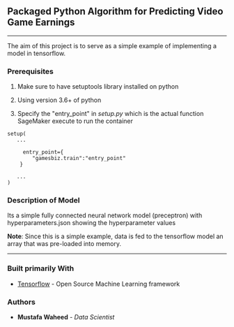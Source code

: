 ## Packaged Python Algorithm for Predicting Video Game Earnings

----

The aim of this project is to serve as a simple example of implementing a model in tensorflow.

### Prerequisites

1. Make sure to have setuptools library installed on python

2. Using version 3.6+ of python

3. Specify the "entry_point" in _setup.py_ which is the actual function SageMaker execute to run the container

````
setup(
   ...

     entry_point={
        "gamesbiz.train":"entry_point"
    }

   ...
)
````

### Description of Model

Its a simple fully connected neural network model (preceptron) with hyperparameters.json showing the hyperparameter values


**Note**:
Since this is a simple example, data is fed to the tensorflow model an array that was pre-loaded into memory.

----

### Built primarily With

* [Tensorflow](https://www.tensorflow.org/) - Open Source Machine Learning framework


### Authors

* **Mustafa Waheed** - *Data Scientist* 
